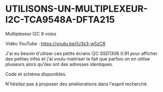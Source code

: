 # UTILISONS-UN-MULTIPLEXEUR-I2C-TCA9548A-DFTA215
Multiplexeur I2C 8 voies

Vidéo YouTube : https://youtu.be/iU3s3-w5zC8

J'ai eu besoin d'utliser ces petits écrans I2C SSD1306 0.91 pour afficher des petites infos et j'ai voulu maitriser le fait que parfois on en utilise plusieurs alors qu'iles ont des adresses identiques.

Code et schéma disponibles. 

N'hésitez pas à proposer des améliorations dans l'esprit recherché.
